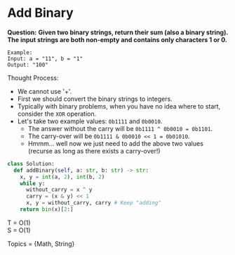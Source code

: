 # Add Binary

<b>Question:</b>
<b>Given two binary strings, return their sum (also a binary string). The input strings are both non-empty and contains only characters 1 or 0.</b>

```
Example:
Input: a = "11", b = "1"
Output: "100"
```

Thought Process:
* We cannot use '+'.
* First we should convert the binary strings to integers.
* Typically with binary problems, when you have no idea where to start, consider the `XOR` operation.
* Let's take two example values: `0b1111` and `0b0010`.
  * The answer without the carry will be `0b1111 ^ 0b0010 = 0b1101`.
  * The carry-over will be `0b1111 & 0b0010 << 1 = 0b01010`.
  * Hmmm... well now we just need to add the above two values (recurse as long as there exists a carry-over!)
  
```python
class Solution:
  def addBinary(self, a: str, b: str) -> str:
    x, y = int(a, 2), int(b, 2)
    while y:
      without_carry = x ^ y
      carry = (x & y) << 1
      x, y = without_carry, carry # Keep "adding"
    return bin(x)[2:]
```

T = O(1)  
S = O(1)  

Topics = {Math, String}
